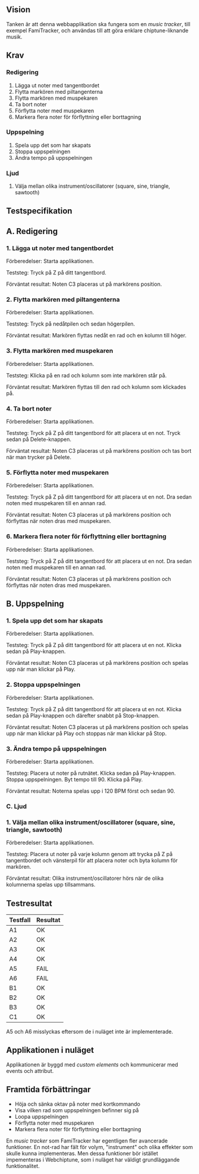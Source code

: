 ## Vision

Tanken är att denna webbapplikation ska fungera som en *music tracker*, till exempel FamiTracker, och användas till att göra enklare chiptune-liknande musik.

## Krav

### Redigering

1. Lägga ut noter med tangentbordet
2. Flytta markören med piltangenterna
3. Flytta markören med muspekaren
4. Ta bort noter
5. Förflytta noter med muspekaren
6. Markera flera noter för förflyttning eller borttagning

### Uppspelning

1. Spela upp det som har skapats
2. Stoppa uppspelningen
3. Ändra tempo på uppspelningen

### Ljud

1. Välja mellan olika instrument/oscillatorer (square, sine, triangle, sawtooth)


## Testspecifikation

## A. Redigering

### 1. Lägga ut noter med tangentbordet
Förberedelser: Starta applikationen.

Teststeg: Tryck på Z på ditt tangentbord.

Förväntat resultat: Noten C3 placeras ut på markörens position.

### 2. Flytta markören med piltangenterna
Förberedelser: Starta applikationen.

Teststeg: Tryck på nedåtpilen och sedan högerpilen.

Förväntat resultat: Markören flyttas nedåt en rad och en kolumn till höger.


### 3. Flytta markören med muspekaren
Förberedelser: Starta applikationen.

Teststeg: Klicka på en rad och kolumn som inte markören står på.

Förväntat resultat: Markören flyttas till den rad och kolumn som klickades på.

### 4. Ta bort noter
Förberedelser: Starta applikationen.

Teststeg: Tryck på Z på ditt tangentbord för att placera ut en not. Tryck sedan på Delete-knappen.

Förväntat resultat: Noten C3 placeras ut på markörens position och tas bort när man trycker på Delete.

### 5. Förflytta noter med muspekaren
Förberedelser: Starta applikationen.

Teststeg: Tryck på Z på ditt tangentbord för att placera ut en not. Dra sedan noten med muspekaren till en annan rad.

Förväntat resultat: Noten C3 placeras ut på markörens position och förflyttas när noten dras med muspekaren.

### 6. Markera flera noter för förflyttning eller borttagning
Förberedelser: Starta applikationen.

Teststeg: Tryck på Z på ditt tangentbord för att placera ut en not. Dra sedan noten med muspekaren till en annan rad.

Förväntat resultat: Noten C3 placeras ut på markörens position och förflyttas när noten dras med muspekaren.


## B. Uppspelning
### 1. Spela upp det som har skapats
Förberedelser: Starta applikationen.

Teststeg: Tryck på Z på ditt tangentbord för att placera ut en not. Klicka sedan på Play-knappen.

Förväntat resultat: Noten C3 placeras ut på markörens position och spelas upp när man klickar på Play.

### 2. Stoppa uppspelningen
Förberedelser: Starta applikationen.

Teststeg: Tryck på Z på ditt tangentbord för att placera ut en not. Klicka sedan på Play-knappen och därefter snabbt på Stop-knappen.

Förväntat resultat: Noten C3 placeras ut på markörens position och spelas upp när man klickar på Play och stoppas när man klickar på Stop.

### 3. Ändra tempo på uppspelningen
Förberedelser: Starta applikationen.

Teststeg: Placera ut noter på rutnätet. Klicka sedan på Play-knappen. Stoppa uppspelningen. Byt tempo till 90. Klicka på Play.

Förväntat resultat: Noterna spelas upp i 120 BPM först och sedan 90.

### C. Ljud

### 1. Välja mellan olika instrument/oscillatorer (square, sine, triangle, sawtooth)
Förberedelser: Starta applikationen.

Teststeg: Placera ut noter på varje kolumn genom att trycka på Z på tangentbordet och vänsterpil för att placera noter och byta kolumn för markören.

Förväntat resultat: Olika instrument/oscillatorer hörs när de olika kolumnerna spelas upp tillsammans.

## Testresultat

| Testfall | Resultat |
|----------|----------|
| A1 | OK |
| A2 | OK |
| A3 | OK |
| A4 | OK |
| A5 | FAIL |
| A6 | FAIL |
| B1 | OK |
| B2 | OK |
| B3 | OK |
| C1 | OK |

A5 och A6 misslyckas eftersom de i nuläget inte är implementerade.

## Applikationen i nuläget

Applikationen är byggd med *custom elements* och kommunicerar med events och attribut.

## Framtida förbättringar

- Höja och sänka oktav på noter med kortkommando
- Visa vilken rad som uppspelningen befinner sig på
- Loopa uppspelningen
- Förflytta noter med muspekaren
- Markera flera noter för förflyttning eller borttagning

En *music tracker* som FamiTracker har egentligen fler avancerade funktioner. En not-rad har fält för volym, "instrument" och olika effekter som skulle kunna implementeras. Men dessa funktioner bör istället impementeras i Webchiptune, som i nuläget har väldigt grundläggande funktionalitet.